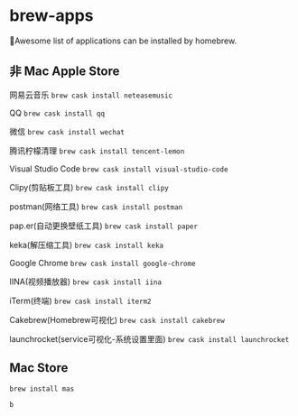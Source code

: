 # brew-apps
🍭Awesome list of applications can be installed by homebrew.

## 非 Mac Apple Store

网易云音乐 `brew cask install neteasemusic`

QQ `brew cask install qq`

微信 `brew cask install wechat`

腾讯柠檬清理 `brew cask install tencent-lemon`

Visual Studio Code `brew cask install visual-studio-code`

Clipy(剪贴板工具) `brew cask install clipy`

postman(网络工具) `brew cask install postman`

pap.er(自动更换壁纸工具) `brew cask install paper`

keka(解压缩工具) `brew cask install keka`

Google Chrome `brew cask install google-chrome`

IINA(视频播放器) `brew cask install iina`

iTerm(终端) `brew cask install iterm2`

Cakebrew(Homebrew可视化) `brew cask install cakebrew`

launchrocket(service可视化-系统设置里面) `brew cask install launchrocket`


## Mac Store
`brew install mas`

`b`
